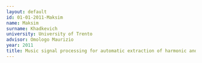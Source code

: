 ```yaml
---
layout: default 
id: 01-01-2011-Maksim
name: Maksim
surname: Khadkevich
university: University of Trento
advisor: Omologo Maurizio
year: 2011
title: Music signal processing for automatic extraction of harmonic and rhythmic information
---
```


